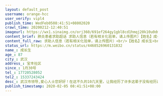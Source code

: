 ```yaml
---
layout: default_post
username: orange-hcc
user_verify: vipl4
publish_time: WedFeb0508:41:51+08002020
crawl_time: 20200212-12:40:51
imageurl: https://wx1.sinaimg.cn/orj360/691ef264gy1gbl8cd1hmqj20k10u0dm6.jpg,https://wx3.sinaimg.cn/orj360/691ef264gy1gbl8ccma6aj20vo1a6qf6.jpg,https://wx2.sinaimg.cn/orj360/691ef264gy1gbl8cdmljsj217z1s6k74.jpg
content_brief: 肺炎患者求助超话 求助人信息（若有相关化验单，请上传图片）【姓名】成长生【年龄】87【所在城市】武汉【所在小区、社区】宝丰社区【患病时间】1月30号【联系方式】17720528052【其他紧急联系人】15337243424【病情描述】 武汉市领导,爱心人士您好好！在这不久的10几天里，让我经历了许 ...全文
content_full_raw: 求助人信息（若有相关化验单，请上传图片）<br/>【姓名】成长生<br/>【年龄】87<br/>【所在城市】武汉<br/>【所在小区、社区】宝丰社区<br/>【患病时间】1月30号<br/>【联系方式】17720528052<br/>【其他紧急联系人】15337243424<br/>【病情描述】武汉市领导,爱心人士您好好！<br/>在这不久的10几天里，让我经历了许多这辈子没有经历过的事情，我家里人舅舅舅妈重症入院，大姨也确诊了，我妈妈昨天刚查出来双肺感染，我外公87岁了，在2.1号的时候就发现身体不适，没有精神，高烧39.2°。我们立马带他去了医院检查，已经确证冠状病毒阳性，直到昨天我妈妈带着已经感染的身体等了整整一晚上排队社区给我们安排了隔离酒店，因为外公和外婆两个老人家是住的是老社区没有电梯，这种情况下完全无法自行下楼，现在全家住院的住院，隔离的隔离..我一个女孩子根本无法帮助一米八几的外公下楼接受治疗..在这多天几我每天几乎不睡觉奔走在社区和医院.各种热线求助能打的都打了，直到现在社区给我联系了隔离酒店先不说隔离酒店能不能救我外公岌岌可危的生命，发烧当天外公还能慢慢的自行下楼现在就连我帮助他下床我都做不到我真的没有办法了..我们家里人大部分人全部感染了，目前只有我没被感染..这几天疯狂打120社区110电话真的让我感觉到走投无路非常无助，感觉没有一个人可以帮到我，社区要我自己抬下楼社区已经给我安排了隔离酒店但是我急需120担架把外公抬下来希望麻烦谁可以联系到120或者有人能拿担架把我外公送到隔离酒店，如果可以希望能直接联系入院因为隔离酒店没有医生照顾。没有办法现在求助政府求助社会！<br/>请求朋友们帮我转发扩散！谢谢大家！<br/>请求朋友们帮我转发扩散！谢谢大家！<br/>请求朋友们帮我转发扩散！谢谢大家！<br/>联系电话:17720528052<adata-url="http://t.cn/Rxr16NT"href="http://weibo.com/p/100101B2094757D16FA7F84298"data-hide=""><spanclass='url-icon'><imgstyle='width:1rem;height:1rem'src='https://h5.sinaimg.cn/upload/2015/09/25/3/timeline_card_small_location_default.png'></span><spanclass="surl-text">武汉·湖北省中山医院</span></a>
status_url: https://m.weibo.cn/status/4468526960131832
name_: 成长生
age_: 87
city_: 武汉
address_: 宝丰社区
since_: 1月30号
tel_: 17720528052
tel2_: 15337243424
desc_: 武汉市领导,爱心人士您好好！在这不久的10几天里，让我经历了许多这辈子没有经历过的事情，我家里人舅舅舅妈重症入院，大姨也确诊了，我妈妈昨天刚查出来双肺感染，我外公87岁了，在2.1号的时候就发现身体不适，没有精神，高烧39.2°。我们立马带他去了医院检查，已经确证冠状病毒阳性，直到昨天我妈妈带着已经感染的身体等了整整一晚上排队社区给我们安排了隔离酒店，因为外公和外婆两个老人家是住的是老社区没有电梯，这种情况下完全无法自行下楼，现在全家住院的住院，隔离的隔离..我一个女孩子根本无法帮助一米八几的外公下楼接受治疗..在这多天几我每天几乎不睡觉奔走在社区和医院.各种热线求助能打的都打了，直到现在社区给我联系了隔离酒店先不说隔离酒店能不能救我外公岌岌可危的生命，发烧当天外公还能慢慢的自行下楼现在就连我帮助他下床我都做不到我真的没有办法了..我们家里人大部分人全部感染了，目前只有我没被感染..这几天疯狂打120社区110电话真的让我感觉到走投无路非常无助，感觉没有一个人可以帮到我，社区要我自己抬下楼社区已经给我安排了隔离酒店但是我急需120担架把外公抬下来希望麻烦谁可以联系到120或者有人能拿担架把我外公送到隔离酒店，如果可以希望能直接联系入院因为隔离酒店没有医生照顾。没有办法现在求助政府求助社会！请求朋友们帮我转发扩散！谢谢大家！请求朋友们帮我转发扩散！谢谢大家！请求朋友们帮我转发扩散！谢谢大家！联系电话17720528052<adata-url="http//t.cn/Rxr16NT"href="http//weibo.com/p/100101B2094757D16FA7F84298"data-hide=""><spanclass='url-icon'><imgstyle='width1rem;height1rem'src='https//h5.sinaimg.cn/upload/2015/09/25/3/timeline_card_small_location_default.png'></span><spanclass="surl-text">武汉·湖北省中山医院</span></a>
publish_timestamp: 2020-02-05 08:41:51+08:00
---
```

